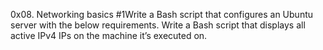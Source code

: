 0x08.
Networking basics #1Write a Bash script that configures an Ubuntu server with the below requirements.
Write a Bash script that displays all active IPv4 IPs on the machine it’s executed on.
